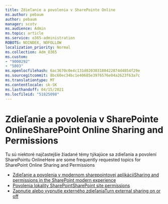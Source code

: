 ```yaml
---
title: Zdieľanie a povolenia v SharePointe Online
ms.author: pebaum
author: pebaum
manager: scotv
ms.audience: Admin
ms.topic: article
ms.service: o365-administration
ROBOTS: NOINDEX, NOFOLLOW
localization_priority: Normal
ms.collection: Adm_O365
ms.custom:
- "9000292"
- "5803"
ms.openlocfilehash: 6ac3670c0e4c131d020303180422874d4854f29e
ms.sourcegitcommit: 8bc60ec34bc1e40685e3976576e04a2623f63a7c
ms.translationtype: MT
ms.contentlocale: sk-SK
ms.lasthandoff: 04/15/2021
ms.locfileid: "51825098"
---
```

# <a name="sharepoint-online-sharing-and-permissions"></a><span data-ttu-id="621b6-102">Zdieľanie a povolenia v SharePointe Online</span><span class="sxs-lookup"><span data-stu-id="621b6-102">SharePoint Online Sharing and Permissions</span></span>

<span data-ttu-id="621b6-103">Tu sú niektoré najčastejšie žiadané témy týkajúce sa zdieľania a povolení SharePointu Online</span><span class="sxs-lookup"><span data-stu-id="621b6-103">Here are some frequently requested topics for SharePoint Online Sharing and Permissions</span></span>

- [<span data-ttu-id="621b6-104">Zdieľanie a povolenia v modernom sharepointovej aplikácii</span><span class="sxs-lookup"><span data-stu-id="621b6-104">Sharing and permissions in the SharePoint modern experience</span></span>](https://docs.microsoft.com/sharepoint/modern-experience-sharing-permissions)
- [<span data-ttu-id="621b6-105">Povolenia lokality SharePoint</span><span class="sxs-lookup"><span data-stu-id="621b6-105">SharePoint site permissions</span></span>](https://docs.microsoft.com/sharepoint/customize-sharepoint-site-permissions)
- [<span data-ttu-id="621b6-106">Zapnutie alebo vypnutie externého zdieľania</span><span class="sxs-lookup"><span data-stu-id="621b6-106">Turn external sharing on or off</span></span>](https://docs.microsoft.com/sharepoint/turn-external-sharing-on-or-off)